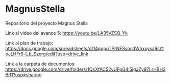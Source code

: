 # MagnusStella

Repositorio del proyecto Magnus Stella

Link al video del avance 5: https://youtu.be/LA35vZSQ_Yk

Link al plan de trabajo: https://docs.google.com/spreadsheets/d/14qqpqTPrNFSvosdWhxxysa9sYtoJLHFr9-l_b_Szorg/edit?usp=drive_link

Link a la carpeta de documentos: https://drive.google.com/drive/folders/1QsXfAC52vUFpG4l5igJZy97LrHBH2BR1?usp=sharing
